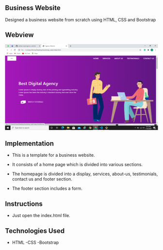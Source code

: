 ## Business Website
Designed a business website from scratch using HTML, CSS and Bootstrap

## Webview 
![Webview](img1.png)

## Implementation

- This is a template for a business website.

- It consists of a home page which is divided into various sections.

- The homepage is divided into a display, services, about-us, testimonials, contact us and footer section.

- The footer section includes a form. 

## Instructions

- Just open the index.html file.

## Technologies Used

- HTML
-CSS
-Bootstrap